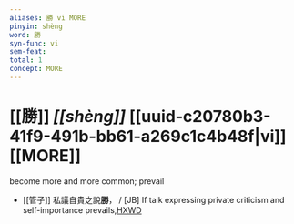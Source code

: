 ```yaml
---
aliases: 勝 vi MORE
pinyin: shèng
word: 勝
syn-func: vi
sem-feat: 
total: 1
concept: MORE 
---
```

# [[勝]] *[[shèng]]*  [[uuid-c20780b3-41f9-491b-bb61-a269c1c4b48f|vi]] [[MORE]]
become more and more common; prevail
 - [[管子]] 私議自貴之說**勝**， / [JB] If talk expressing private criticism and self-importance prevails,[HXWD](https://hxwd.org/textview.html?location=KR3c0001_tls_001-338a.2)